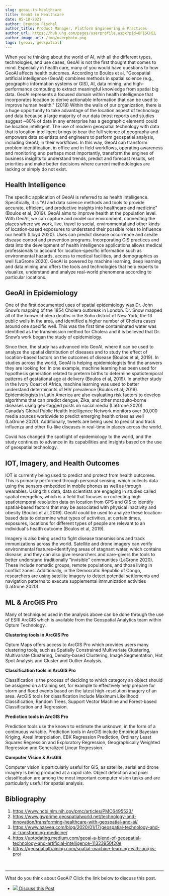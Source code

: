 ```yaml
---
slug: geoai-in-healthcare
title: GeoAI in Healthcare
date: 05-18-2021
author: Brendon Fischel
author_title: Product Manager, Platform Engineering & Practices
author_url: https://hub.uhg.com/pages/userprofile.aspx?pid=BFISCHEL
author_image_url: /img/userphoto.png
tags: [geoai, geospatial]
---
```


When you're thinking about the world of AI, with all the different types, technologies, and use cases, GeoAI is not the first thought that comes to mind. Especially in health care, many of you would have questions to how GeoAI affects health outcomes. According to Boulos et al, "Geospatial artificial intelligence (GeoAI) combines methods in spatial science (e.g., geographic information systems or GIS), AI, data mining, and high-performance computing to extract meaningful knowledge from spatial big data. GeoAI represents a focused domain within health intelligence that incorporates location to derive actionable information that can be used to improve human health." (2019) Within the walls of our organization, there is a huge opportunity to take advantage of the location aspect of technology and data because a large majority of our data (most reports and studies suggest ~80% of data in any enterprise has a geographic element) could be location intelligent. The use of modern geospatial technology with data that is location intelligent brings to bear the full science of geography and empowers data scientists and engineers to perform geospatial analysis, including GeoAI, in their workflows. In this way, GeoAI can transform problem identification, in office and in field workflows, operating awareness and monitoring and perhaps most importantly, transform the engines of business insights to understand trends, predict and forecast results, set priorities and make better decisions where current methodologies are lacking or simply do not exist.

<!--truncate-->

## Health Intelligence

The specific application of GeoAI is referred to as health intelligence. Specifically, it is "AI and data science methods and tools to provide accurate, efficient, and productive insights into healthcare and medicine" (Boulos et al, 2019). GeoAI aims to improve health at the population level. With GeoAI, we can capture and model our environment, connecting the places where we work, live, travel to social, environmental and other kinds of location-based exposures to understand their possible roles to influence our health (Lloyd 2020). Uses can predict disease occurrence and create disease control and prevention programs. Incorporating GIS practices and data into the development of health intelligence applications allows medical professionals to account for location-specific information such as environmental hazards, access to medical facilities, and demographics as well (LaGrone 2020). GeoAI is powered by machine learning, deep learning and data mining and offers the tools and technologies that help experts to visualize, understand and analyze real-world phenomena according to particular locations.

## GeoAI in Epidemiology

One of the first documented uses of spatial epidemiology was Dr. John Snow’s mapping of the 1854 Cholera outbreak in London. Dr. Snow mapped all of the known cholera deaths in the Soho district of New York, the 13 public wells in the area, and identified a higher number of Cholera cases around one specific well. This was the first time contaminated water was identified as the transmission method for Cholera and it is believed that Dr. Snow’s work began the study of epidemiology.

Since then, the study has advanced into GeoAI, where it can be used to analyze the spatial distribution of diseases and to study the effect of location-based factors on the outcomes of disease (Boulos et al, 2019). In studies across the world, GeoAI is helping epidemiologists find the answers they are looking for. In one example, machine learning has been used for hypothesis generation related to preterm births to determine spatiotemporal patterns of gestational age at delivery (Boulos et al, 2019). In another study in the Ivory Coast of Africa, machine learning was used to better understand determinants of HIV prevalence (Boulos et al, 2019). Epidemiologists in Latin America are also evaluating risk factors to develop algorithms that can predict dengue, Zika, and other mosquito-borne diseases using geo-tagged posts on social media (LaGrone 2020). Canada’s Global Public Health Intelligence Network monitors over 30,000 media sources worldwide to predict emerging health crises as well (LaGrone 2020). Additionally, tweets are being used to predict and track influenza and other flu-like diseases in real-time in places across the world.

Covid has changed the spotlight of epidemiology to the world, and the study continues to advance in its capabilities and insights based on the use of geospatial technology.

## IOT, Imagery, and Health Outcomes

IOT is currently being used to predict and protect from health outcomes. This is primarily performed through personal sensing, which collects data using the sensors embedded in mobile phones as well as through wearables. Using this data, data scientists are engaging in studies called spatial energetics, which is a field that focuses on collecting high spatiotemporal resolution data on location from GPS and GIS to identify spatial-based factors that may be associated with physical inactivity and obesity (Boulos et al, 2019). GeoAI could be used to analyze these location-based data to determine what types of activities, at certain times, exposures, locations for different types of people are relevant to an individual's health outcome (Boulos et al, 2019).

Imagery is also being used to fight disease transmissions and track immunizations across the world. Satellite and drone imagery can verify environmental features–identifying areas of stagnant water, which contains disease, and they can also give researchers and care-givers the tools to better understand traditionally "invisible" communities (LaGrone 2020). These include nomadic groups, remote populations, and those living in conflict zones. Additionally, in the Democratic Republic of Congo, researchers are using satellite imagery to detect potential settlements and navigation patterns to execute supplemental immunization activities (LaGrone 2020).

## ML & ArcGIS Pro

Many of techniques used in the analysis above can be done through the use of ESRI ArcGIS which is available from the Geospatial Analytics team within Optum Technology.

__Clustering tools in ArcGIS Pro__

Optum Maps offers access to ArcGIS Pro which provides users many clustering tools, such as Spatially Constrained Multivariate Clustering, Multivariate Clustering, Density-based Clustering, Image Segmentation, Hot Spot Analysis and Cluster and Outlier Analysis.

__Classification tools in ArcGIS Pro__

Classification is the process of deciding to which category an object should be assigned on a training set, for example to effectively help prepare for storm and flood events based on the latest high-resolution imagery of an area. ArcGIS tools for classification include Maximum Likelihood Classification, Random Trees, Support Vector Machine and Forest-based Classification and Regression.

__Prediction tools in ArcGIS Pro__

Prediction tools use the known to estimate the unknown, in the form of a continuous variable. Prediction tools in ArcGIS include Empirical Bayesian Kriging, Areal Interpolation, EBK Regression Prediction, Ordinary Least Squares Regression and Exploratory Regression, Geographically Weighted Regression and Generalized Linear Regression.

__Computer Vision & ArcGIS__

Computer vision is particularly useful for GIS, as satellite, aerial and drone imagery is being produced at a rapid rate. Object detection and pixel classification are among the most important computer vision tasks and are particularly useful for spatial analysis.

## Bibliography

1. https://www.ncbi.nlm.nih.gov/pmc/articles/PMC6495523/
2. https://www.gwprime.geospatialworld.net/technology-and-innovation/transforming-healthcare-with-geospatial-and-ai/
3. https://www.azavea.com/blog/2020/01/17/geospatial-technology-and-ai-transforming-medicine/
4. https://uptodating.medium.com/geoai-a-blend-of-geospatial-technology-and-artificial-intelligence-11323950f20e
5. https://geospatialtraining.com/spatial-machine-learning-with-arcgis-pro/


<br/>

<hr/>

What do you think about GeoAI? Click the link below to discuss this post.

<ul class="contact-list">
  <li>
      <a href="https://teams.microsoft.com/l/message/19:be693c0dc0eb41719f07432a5fcf6cf6@thread.tacv2/1621369176899?tenantId=db05faca-c82a-4b9d-b9c5-0f64b6755421&groupId=a886ded2-d2cb-437c-acbf-e9d200fd8480&parentMessageId=1621369176899&teamName=AI%20Community&channelName=Blog&createdTime=1621369176899" target="_blank">
        <span class='icon-wrap'>
            <img src="/img/Microsoft_Teams.png" class="contact-icon"/>
        </span>
        Discuss this Post
      </a>
  </li>
</ul>
